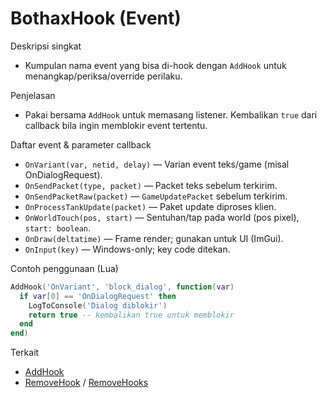 # BothaxHook (Event)

Deskripsi singkat
- Kumpulan nama event yang bisa di-hook dengan `AddHook` untuk menangkap/periksa/override perilaku.

Penjelasan
- Pakai bersama `AddHook` untuk memasang listener. Kembalikan `true` dari callback bila ingin memblokir event tertentu.

Daftar event & parameter callback
- `OnVariant(var, netid, delay)` — Varian event teks/game (misal OnDialogRequest).
- `OnSendPacket(type, packet)` — Packet teks sebelum terkirim.
- `OnSendPacketRaw(packet)` — `GameUpdatePacket` sebelum terkirim.
- `OnProcessTankUpdate(packet)` — Paket update diproses klien.
- `OnWorldTouch(pos, start)` — Sentuhan/tap pada world (pos pixel), `start: boolean`.
- `OnDraw(deltatime)` — Frame render; gunakan untuk UI (ImGui).
- `OnInput(key)` — Windows-only; key code ditekan.

Contoh penggunaan (Lua)
```lua
AddHook('OnVariant', 'block_dialog', function(var)
  if var[0] == 'OnDialogRequest' then
    LogToConsole('Dialog diblokir')
    return true -- kembalikan true untuk memblokir
  end
end)
```

Terkait
- [AddHook](AddHook.md)
- [RemoveHook](RemoveHook.md) / [RemoveHooks](RemoveHooks.md)
